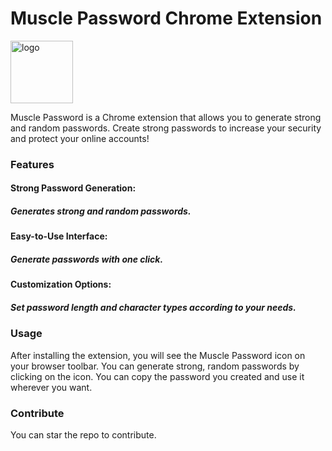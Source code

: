 # Muscle Password Chrome Extension

<img src="https://avatars.githubusercontent.com/u/151626010?s=200&v=4" style="width: 100px" alt="logo" />

Muscle Password is a Chrome extension that allows you to generate strong and random passwords. Create strong passwords to increase your security and protect your online accounts!

### Features
#### Strong Password Generation:
##### Generates strong and random passwords. 

#### Easy-to-Use Interface: 
##### Generate passwords with one click. 

#### Customization Options: 
##### Set password length and character types according to your needs.

### Usage
After installing the extension, you will see the Muscle Password icon on your browser toolbar. You can generate strong, random passwords by clicking on the icon. You can copy the password you created and use it wherever you want.

### Contribute
You can star the repo to contribute.
